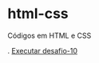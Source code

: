 # html-css
 Códigos em HTML e CSS

.
<a href="https://matheussenadev.github.io./html-css/exerc%C3%ADcios/desafio010/android.html"> Executar desafio-10</a>